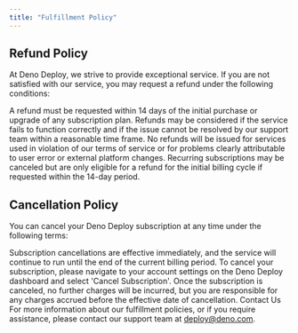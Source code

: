 ```yaml
---
title: "Fulfillment Policy"
---
```


## Refund Policy

At Deno Deploy, we strive to provide exceptional service. If you are not
satisfied with our service, you may request a refund under the following
conditions:

A refund must be requested within 14 days of the initial purchase or upgrade of
any subscription plan. Refunds may be considered if the service fails to
function correctly and if the issue cannot be resolved by our support team
within a reasonable time frame. No refunds will be issued for services used in
violation of our terms of service or for problems clearly attributable to user
error or external platform changes. Recurring subscriptions may be canceled but
are only eligible for a refund for the initial billing cycle if requested within
the 14-day period.

## Cancellation Policy

You can cancel your Deno Deploy subscription at any time under the following
terms:

Subscription cancellations are effective immediately, and the service will
continue to run until the end of the current billing period. To cancel your
subscription, please navigate to your account settings on the Deno Deploy
dashboard and select 'Cancel Subscription'. Once the subscription is canceled,
no further charges will be incurred, but you are responsible for any charges
accrued before the effective date of cancellation. Contact Us For more
information about our fulfillment policies, or if you require assistance, please
contact our support team at [deploy@deno.com](mailto:deploy@deno.com).
